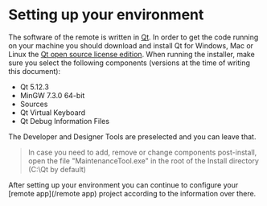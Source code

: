# Setting up your environment

The software of the remote is written in [Qt](https://www.qt.io/). In order to get the code running on your machine you should download and install Qt for Windows, Mac or Linux the [Qt open source license edition](https://www.qt.io/download-qt-installer). When running the installer, make sure you select the following components (versions at the time of writing this document):

  - Qt 5.12.3
  - MinGW 7.3.0 64-bit
  - Sources
  - Qt Virtual Keyboard
  - Qt Debug Information Files
  
The Developer and Designer Tools are preselected and you can leave that.

> In case you need to add, remove or change components post-install, open the file "MaintenanceTool.exe" in the root of the Install directory (C:\Qt by default)

After setting up your environment you can continue to configure your [remote app](/remote app) project according to the information over there.
